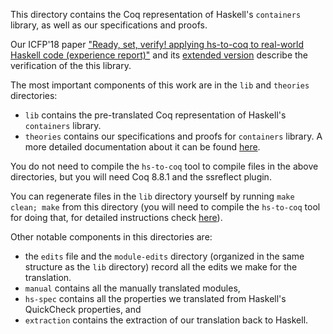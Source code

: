 This directory contains the Coq representation of Haskell's `containers`
library, as well as our specifications and proofs.

Our ICFP'18 paper ["Ready, set, verify! applying hs-to-coq to real-world Haskell
code (experience report)"](https://dl.acm.org/citation.cfm?id=3236784) and its
[extended version](https://arxiv.org/abs/1803.06960) describe the verification
of the this library.

The most important components of this work are in the `lib` and `theories`
directories:
* `lib` contains the pre-translated Coq representation of Haskell's `containers`
  library.
* `theories` contains our specifications and proofs for `containers` library. A
  more detailed documentation about it can be found [here](theories/README.md).

You do not need to compile the `hs-to-coq` tool to compile files in the above
directories, but you will need Coq 8.8.1 and the ssreflect plugin.

You can regenerate files in the `lib` directory yourself by running `make clean;
make` from this directory (you will need to compile the `hs-to-coq` tool for
doing that, for detailed instructions check [here](../../README.md)).

Other notable components in this directories are:
* the `edits` file and the `module-edits` directory (organized in the same
  structure as the `lib` directory) record all the edits we make for the
  translation.
* `manual` contains all the manually translated modules,
* `hs-spec` contains all the properties we translated from Haskell's
  QuickCheck properties, and
* `extraction` contains the extraction of our translation back to Haskell.
